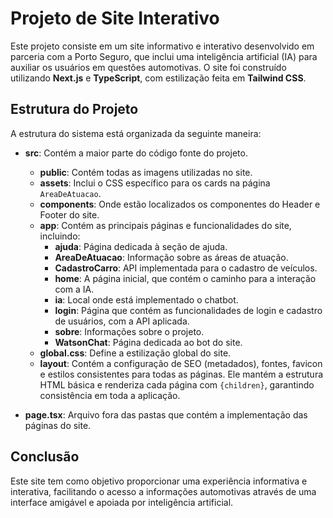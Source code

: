 # Projeto de Site Interativo

Este projeto consiste em um site informativo e interativo desenvolvido em parceria com a Porto Seguro, que inclui uma inteligência artificial (IA) para auxiliar os usuários em questões automotivas. O site foi construído utilizando **Next.js** e **TypeScript**, com estilização feita em **Tailwind CSS**.

## Estrutura do Projeto

A estrutura do sistema está organizada da seguinte maneira:

- **src**: Contém a maior parte do código fonte do projeto.
  - **public**: Contém todas as imagens utilizadas no site.
  - **assets**: Inclui o CSS específico para os cards na página `AreaDeAtuacao`.
  - **components**: Onde estão localizados os componentes do Header e Footer do site.
  - **app**: Contém as principais páginas e funcionalidades do site, incluindo:
    - **ajuda**: Página dedicada à seção de ajuda.
    - **AreaDeAtuacao**: Informação sobre as áreas de atuação.
    - **CadastroCarro**: API implementada para o cadastro de veículos.
    - **home**: A página inicial, que contém o caminho para a interação com a IA.
    - **ia**: Local onde está implementado o chatbot.
    - **login**: Página que contém as funcionalidades de login e cadastro de usuários, com a API aplicada.
    - **sobre**: Informações sobre o projeto.
    - **WatsonChat**: Página dedicada ao bot do site.
  - **global.css**: Define a estilização global do site.
  - **layout**: Contém a configuração de SEO (metadados), fontes, favicon e estilos consistentes para todas as páginas. Ele mantém a estrutura HTML básica e renderiza cada página com `{children}`, garantindo consistência em toda a aplicação.

- **page.tsx**: Arquivo fora das pastas que contém a implementação das páginas do site.

## Conclusão

Este site tem como objetivo proporcionar uma experiência informativa e interativa, facilitando o acesso a informações automotivas através de uma interface amigável e apoiada por inteligência artificial.
